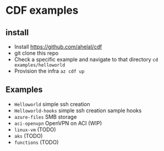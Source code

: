 # CDF examples

## install

* Install https://github.com/ahelal/cdf 
* git clone this repo 
* Check a specific example and navigate to that directory `cd examples/helloworld` 
* Provision the infra `az cdf up`


## Examples

* `Helloworld` simple ssh creation 
* `Helloworld-hooks` simple ssh creation sample hooks
* `azure-files` SMB storage
* `aci-openvpn` OpenVPN on ACI (WIP)
* `linux-vm`  (TODO)
* `aks` (TODO)
* `functions` (TODO)
